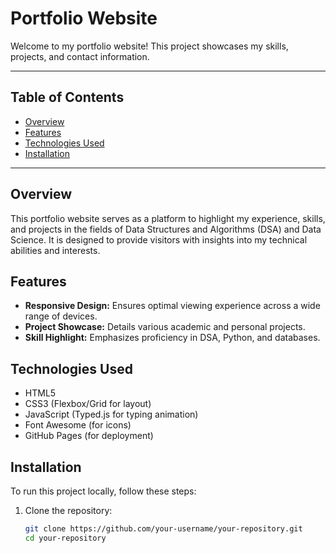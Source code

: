 # Portfolio Website

Welcome to my portfolio website! This project showcases my skills, projects, and contact information.

---

## Table of Contents

- [Overview](#overview)
- [Features](#features)
- [Technologies Used](#technologies-used)
- [Installation](#installation)

---

## Overview

This portfolio website serves as a platform to highlight my experience, skills, and projects in the fields of Data Structures and Algorithms (DSA) and Data Science. It is designed to provide visitors with insights into my technical abilities and interests.

## Features

- **Responsive Design:** Ensures optimal viewing experience across a wide range of devices.
- **Project Showcase:** Details various academic and personal projects.
- **Skill Highlight:** Emphasizes proficiency in DSA, Python, and databases.

## Technologies Used

- HTML5
- CSS3 (Flexbox/Grid for layout)
- JavaScript (Typed.js for typing animation)
- Font Awesome (for icons)
- GitHub Pages (for deployment)

## Installation

To run this project locally, follow these steps:

1. Clone the repository:
   ```bash
   git clone https://github.com/your-username/your-repository.git
   cd your-repository
